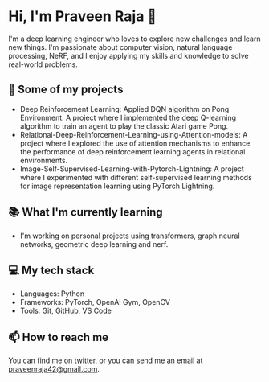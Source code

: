 # Hi, I'm Praveen Raja 👋

I'm a deep learning engineer who loves to explore new challenges and learn new things. I'm passionate about computer vision, natural language processing, NeRF, and I enjoy applying my skills and knowledge to solve real-world problems.

## 🚀 Some of my projects

- Deep Reinforcement Learning: Applied DQN algorithm on Pong Environment: A project where I implemented the deep Q-learning algorithm to train an agent to play the classic Atari game Pong.
- Relational-Deep-Reinforcement-Learning-using-Attention-models: A project where I explored the use of attention mechanisms to enhance the performance of deep reinforcement learning agents in relational environments.
- Image-Self-Supervised-Learning-with-Pytorch-Lightning: A project where I experimented with different self-supervised learning methods for image representation learning using PyTorch Lightning.

## 📚 What I'm currently learning

- I'm working on personal projects using transformers, graph neural networks, geometric deep learning and nerf. 

## 💻 My tech stack

- Languages: Python
- Frameworks: PyTorch, OpenAI Gym, OpenCV
- Tools: Git, GitHub, VS Code

## 📫 How to reach me

You can find me on [twitter](https://twitter.com/praveenraja_), or you can send me an email at praveenraja42@gmail.com.
